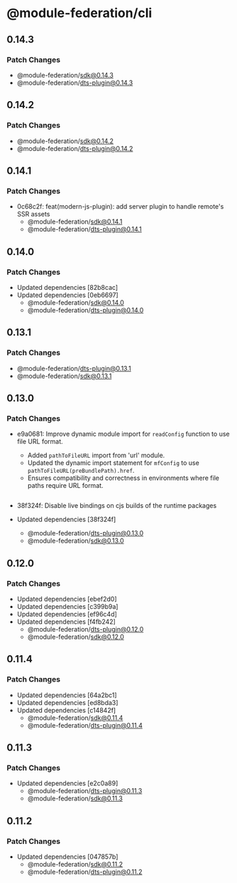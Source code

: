 # @module-federation/cli

## 0.14.3

### Patch Changes

- @module-federation/sdk@0.14.3
- @module-federation/dts-plugin@0.14.3

## 0.14.2

### Patch Changes

- @module-federation/sdk@0.14.2
- @module-federation/dts-plugin@0.14.2

## 0.14.1

### Patch Changes

- 0c68c2f: feat(modern-js-plugin): add server plugin to handle remote's SSR assets
  - @module-federation/sdk@0.14.1
  - @module-federation/dts-plugin@0.14.1

## 0.14.0

### Patch Changes

- Updated dependencies [82b8cac]
- Updated dependencies [0eb6697]
  - @module-federation/sdk@0.14.0
  - @module-federation/dts-plugin@0.14.0

## 0.13.1

### Patch Changes

- @module-federation/dts-plugin@0.13.1
- @module-federation/sdk@0.13.1

## 0.13.0

### Patch Changes

- e9a0681: Improve dynamic module import for `readConfig` function to use file URL format.

  - Added `pathToFileURL` import from 'url' module.
  - Updated the dynamic import statement for `mfConfig` to use `pathToFileURL(preBundlePath).href`.
  - Ensures compatibility and correctness in environments where file paths require URL format.

  ```

  ```

- 38f324f: Disable live bindings on cjs builds of the runtime packages
- Updated dependencies [38f324f]
  - @module-federation/dts-plugin@0.13.0
  - @module-federation/sdk@0.13.0

## 0.12.0

### Patch Changes

- Updated dependencies [ebef2d0]
- Updated dependencies [c399b9a]
- Updated dependencies [ef96c4d]
- Updated dependencies [f4fb242]
  - @module-federation/dts-plugin@0.12.0
  - @module-federation/sdk@0.12.0

## 0.11.4

### Patch Changes

- Updated dependencies [64a2bc1]
- Updated dependencies [ed8bda3]
- Updated dependencies [c14842f]
  - @module-federation/sdk@0.11.4
  - @module-federation/dts-plugin@0.11.4

## 0.11.3

### Patch Changes

- Updated dependencies [e2c0a89]
  - @module-federation/dts-plugin@0.11.3
  - @module-federation/sdk@0.11.3

## 0.11.2

### Patch Changes

- Updated dependencies [047857b]
  - @module-federation/sdk@0.11.2
  - @module-federation/dts-plugin@0.11.2
